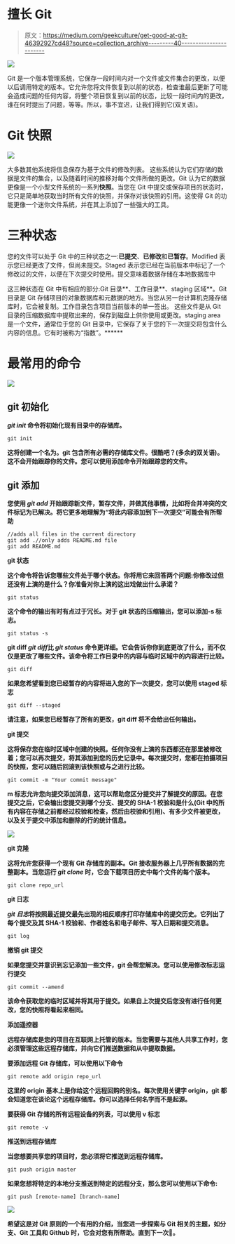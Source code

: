 # 擅长 Git

> 原文：<https://medium.com/geekculture/get-good-at-git-46392927cd48?source=collection_archive---------40----------------------->

![](img/a79ddd63814012cb44ee6fc5a301cd8d.png)

Git 是一个版本管理系统，它保存一段时间内对一个文件或文件集合的更改，以便以后调用特定的版本。它允许您将文件恢复到以前的状态，检查谁最后更新了可能会造成问题的任何内容，将整个项目恢复到以前的状态，比较一段时间内的更改，谁在何时提出了问题，等等。所以，事不宜迟，让我们得到它(双关语)。

# Git 快照

![](img/ff6ef4d960aa57c194e838858fa470dd.png)

大多数其他系统将信息保存为基于文件的修改列表。
这些系统认为它们存储的数据是文件的集合，以及随着时间的推移对每个文件所做的更改。Git 认为它的数据更像是一个小型文件系统的一系列**快照**。当您在 Git 中提交或保存项目的状态时，它只是简单地获取当时所有文件的快照，并保存对该快照的引用。这使得 Git 的功能更像一个迷你文件系统，并在其上添加了一些强大的工具。

# 三种状态

您的文件可以处于 Git 中的三种状态之一:**已提交**、**已修改**和**已暂存**。Modified 表示您已经更改了文件，但尚未提交。Staged 表示您已经在当前版本中标记了一个修改过的文件，以便在下次提交时使用。提交意味着数据存储在本地数据库中

这三种状态在 Git 中有相应的部分:Git 目录**、工作目录**、staging 区域**。Git 目录是 Git 存储项目的对象数据库和元数据的地方。当您从另一台计算机克隆存储库时，它会被复制。工作目录包含项目当前版本的单一签出。
这些文件是从 Git 目录的压缩数据库中提取出来的，保存到磁盘上供你使用或更改。staging area 是一个文件，通常位于您的 Git 目录中，它保存了关于您的下一次提交将包含什么内容的信息。它有时被称为“指数”。******

# **最常用的命令**

**![](img/5eb00bb59ebed9aa2a3c2f080cab6cbf.png)**

## **git 初始化**

***git init* 命令将初始化现有目录中的存储库。**

```
git init
```

**这将创建一个名为。git 包含所有必需的存储库文件。很酷吧？(多余的双关语)。这不会开始跟踪你的文件。您可以使用添加命令开始跟踪您的文件。**

## ****git 添加****

**您使用 *git add* 开始跟踪新文件，暂存文件，并做其他事情，比如将合并冲突的文件标记为已解决。将它更多地理解为“将此内容添加到下一次提交”可能会有所帮助**

```
//adds all files in the current directory
git add .//only adds README.md file 
git add README.md
```

****git 状态****

**这个命令将告诉您哪些文件处于哪个状态。你将用它来回答两个问题:你修改过但还没有上演的是什么？你准备对你上演的这出戏做出什么承诺？**

```
git status
```

**这个命令的输出有时有点过于冗长。对于 git 状态的压缩输出，您可以添加-s 标志。**

```
git status -s
```

****git diff** *git diff*比 *git status* 命令更详细。它会告诉你你到底更改了什么，而不仅仅是更改了哪些文件。该命令将工作目录中的内容与临时区域中的内容进行比较。**

```
git diff
```

**如果您希望看到您已经暂存的内容将进入您的下一次提交，您可以使用 staged 标志**

```
git diff --staged
```

**请注意，如果您已经暂存了所有的更改，git diff 将不会给出任何输出。**

****git 提交****

**这将保存您在临时区域中创建的快照。任何你没有上演的东西都还在那里被修改着；您可以再次提交，将其添加到您的历史记录中。每次提交时，您都在拍摄项目的快照，您可以随后回滚到该快照或与之进行比较。**

```
git commit -m "Your commit message"
```

**m 标志允许您向提交添加消息，这可以帮助您区分提交并了解提交的原因。在您提交之后，它会输出您提交到哪个分支、提交的 SHA-1 校验和是什么(Git 中的所有内容在存储之前都经过校验和检查，然后由校验和引用)、有多少文件被更改，以及关于提交中添加和删除的行的统计信息。**

**![](img/c88e90b8224255ae3a9c3511ea3962e1.png)**

****git 克隆****

**这将允许您获得一个现有 Git 存储库的副本。Git 接收服务器上几乎所有数据的完整副本。当您运行 *git clone* 时，它会下载项目历史中每个文件的每个版本。**

```
git clone repo_url
```

****git 日志****

***git 日志*将按照最近提交最先出现的相反顺序打印存储库中的提交历史。它列出了每个提交及其 SHA-1 校验和、作者姓名和电子邮件、写入日期和提交消息。**

```
git log
```

****撤销 git 提交****

**如果您提交并意识到忘记添加一些文件，git 会帮您解决。您可以使用修改标志运行提交**

```
git commit --amend
```

**该命令获取您的临时区域并将其用于提交。如果自上次提交后您没有进行任何更改，您的快照将看起来相同。**

****添加遥控器****

**远程存储库是您的项目在互联网上托管的版本。当您需要与其他人共享工作时，您必须管理这些远程存储库，并向它们推送数据和从中提取数据。**

**要添加远程 Git 存储库，可以使用以下命令**

```
git remote add origin repo_url
```

**这里的 origin 基本上是你给这个远程回购的别名。每次使用关键字 origin，git 都会知道您在谈论这个远程存储库。你可以选择任何名字而不是起源。**

**要获得 Git 存储的所有远程设备的列表，可以使用 v 标志**

```
git remote -v
```

****推送到远程存储库****

**当您想要共享您的项目时，您必须将它推送到远程存储库。**

```
git push origin master
```

**如果您想将特定的本地分支推送到特定的远程分支，那么您可以使用以下命令:**

```
git push [remote-name] [branch-name]
```

**![](img/d3e6f4addb0699363baf168102c1b885.png)**

**希望这是对 Git 原则的一个有用的介绍，当您进一步探索与 Git 相关的主题，如分支、Git 工具和 Github 时，它会对您有所帮助。直到下一次🌸。**